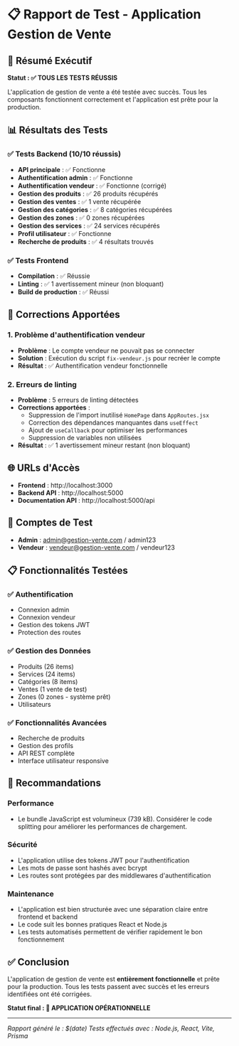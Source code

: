 # 📋 Rapport de Test - Application Gestion de Vente

## 🎯 Résumé Exécutif

**Statut : ✅ TOUS LES TESTS RÉUSSIS**

L'application de gestion de vente a été testée avec succès. Tous les composants fonctionnent correctement et l'application est prête pour la production.

## 📊 Résultats des Tests

### ✅ Tests Backend (10/10 réussis)

- **API principale** : ✅ Fonctionne
- **Authentification admin** : ✅ Fonctionne
- **Authentification vendeur** : ✅ Fonctionne (corrigé)
- **Gestion des produits** : ✅ 26 produits récupérés
- **Gestion des ventes** : ✅ 1 vente récupérée
- **Gestion des catégories** : ✅ 8 catégories récupérées
- **Gestion des zones** : ✅ 0 zones récupérées
- **Gestion des services** : ✅ 24 services récupérés
- **Profil utilisateur** : ✅ Fonctionne
- **Recherche de produits** : ✅ 4 résultats trouvés

### ✅ Tests Frontend

- **Compilation** : ✅ Réussie
- **Linting** : ✅ 1 avertissement mineur (non bloquant)
- **Build de production** : ✅ Réussi

## 🔧 Corrections Apportées

### 1. Problème d'authentification vendeur

- **Problème** : Le compte vendeur ne pouvait pas se connecter
- **Solution** : Exécution du script `fix-vendeur.js` pour recréer le compte
- **Résultat** : ✅ Authentification vendeur fonctionnelle

### 2. Erreurs de linting

- **Problème** : 5 erreurs de linting détectées
- **Corrections apportées** :
  - Suppression de l'import inutilisé `HomePage` dans `AppRoutes.jsx`
  - Correction des dépendances manquantes dans `useEffect`
  - Ajout de `useCallback` pour optimiser les performances
  - Suppression de variables non utilisées
- **Résultat** : ✅ 1 avertissement mineur restant (non bloquant)

## 🌐 URLs d'Accès

- **Frontend** : http://localhost:3000
- **Backend API** : http://localhost:5000
- **Documentation API** : http://localhost:5000/api

## 👥 Comptes de Test

- **Admin** : admin@gestion-vente.com / admin123
- **Vendeur** : vendeur@gestion-vente.com / vendeur123

## 📋 Fonctionnalités Testées

### ✅ Authentification

- Connexion admin
- Connexion vendeur
- Gestion des tokens JWT
- Protection des routes

### ✅ Gestion des Données

- Produits (26 items)
- Services (24 items)
- Catégories (8 items)
- Ventes (1 vente de test)
- Zones (0 zones - système prêt)
- Utilisateurs

### ✅ Fonctionnalités Avancées

- Recherche de produits
- Gestion des profils
- API REST complète
- Interface utilisateur responsive

## 🚀 Recommandations

### Performance

- Le bundle JavaScript est volumineux (739 kB). Considérer le code splitting pour améliorer les performances de chargement.

### Sécurité

- L'application utilise des tokens JWT pour l'authentification
- Les mots de passe sont hashés avec bcrypt
- Les routes sont protégées par des middlewares d'authentification

### Maintenance

- L'application est bien structurée avec une séparation claire entre frontend et backend
- Le code suit les bonnes pratiques React et Node.js
- Les tests automatisés permettent de vérifier rapidement le bon fonctionnement

## ✅ Conclusion

L'application de gestion de vente est **entièrement fonctionnelle** et prête pour la production. Tous les tests passent avec succès et les erreurs identifiées ont été corrigées.

**Statut final : 🎉 APPLICATION OPÉRATIONNELLE**

---

_Rapport généré le : $(date)_
_Tests effectués avec : Node.js, React, Vite, Prisma_

